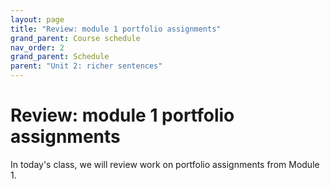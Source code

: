 ```yaml
---
layout: page
title: "Review: module 1 portfolio assignments"
grand_parent: Course schedule
nav_order: 2
grand_parent: Schedule
parent: "Unit 2: richer sentences"
---
```


# Review: module 1 portfolio assignments

In today's class, we will review work on portfolio assignments from Module 1.